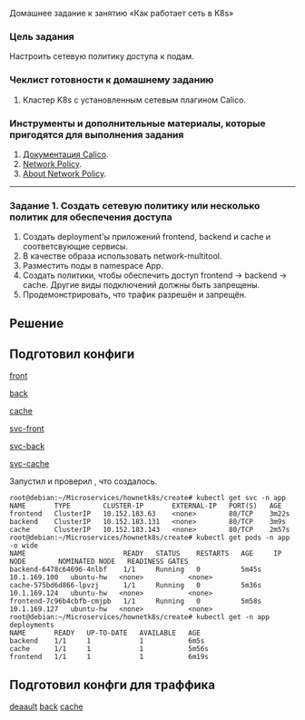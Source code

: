  Домашнее задание к занятию «Как работает сеть в K8s»

### Цель задания

Настроить сетевую политику доступа к подам.

### Чеклист готовности к домашнему заданию

1. Кластер K8s с установленным сетевым плагином Calico.

### Инструменты и дополнительные материалы, которые пригодятся для выполнения задания

1. [Документация Calico](https://www.tigera.io/project-calico/).
2. [Network Policy](https://kubernetes.io/docs/concepts/services-networking/network-policies/).
3. [About Network Policy](https://docs.projectcalico.org/about/about-network-policy).

-----

### Задание 1. Создать сетевую политику или несколько политик для обеспечения доступа

1. Создать deployment'ы приложений frontend, backend и cache и соответсвующие сервисы.
2. В качестве образа использовать network-multitool.
3. Разместить поды в namespace App.
4. Создать политики, чтобы обеспечить доступ frontend -> backend -> cache. Другие виды подключений должны быть запрещены.
5. Продемонстрировать, что трафик разрешён и запрещён.


## Решение 

## Подготовил конфиги

[front](https://github.com/zatulik2606/Microservices/blob/main/hownetk8s/create/frontend.yaml)

[back](https://github.com/zatulik2606/Microservices/blob/main/hownetk8s/create/backend.yaml)

[cache](https://github.com/zatulik2606/Microservices/blob/main/hownetk8s/create/cache.yaml)

[svc-front](https://github.com/zatulik2606/Microservices/blob/main/hownetk8s/create/svc-frontend.yaml)

[svc-back](https://github.com/zatulik2606/Microservices/blob/main/hownetk8s/create/svc-backend.yaml)

[svc-cache](https://github.com/zatulik2606/Microservices/blob/main/hownetk8s/create/svc-cache.yaml)


Запустил и проверил , что создалось.

~~~
root@debian:~/Microservices/hownetk8s/create# kubectl get svc -n app
NAME       TYPE        CLUSTER-IP       EXTERNAL-IP   PORT(S)   AGE
frontend   ClusterIP   10.152.183.63    <none>        80/TCP    3m22s
backend    ClusterIP   10.152.183.131   <none>        80/TCP    3m9s
cache      ClusterIP   10.152.183.143   <none>        80/TCP    2m57s
root@debian:~/Microservices/hownetk8s/create# kubectl get pods -n app -o wide
NAME                        READY   STATUS    RESTARTS   AGE     IP             NODE        NOMINATED NODE   READINESS GATES
backend-6478c64696-4nlbf    1/1     Running   0          5m45s   10.1.169.100   ubuntu-hw   <none>           <none>
cache-575bd6d866-lpvzj      1/1     Running   0          5m36s   10.1.169.124   ubuntu-hw   <none>           <none>
frontend-7c96b4cbfb-cmjpb   1/1     Running   0          5m58s   10.1.169.127   ubuntu-hw   <none>           <none>
root@debian:~/Microservices/hownetk8s/create# kubectl get -n app deployments
NAME       READY   UP-TO-DATE   AVAILABLE   AGE
backend    1/1     1            1           6m5s
cache      1/1     1            1           5m56s
frontend   1/1     1            1           6m19s

~~~

## Подготовил конфги для траффика
[deaault](https://github.com/zatulik2606/Microservices/blob/main/hownetk8s/networkpolicy/network-policy-default.yaml)
[back](https://github.com/zatulik2606/Microservices/blob/main/hownetk8s/networkpolicy/network-policy-backend.yaml)
[cache](https://github.com/zatulik2606/Microservices/blob/main/hownetk8s/networkpolicy/network-policy-cache.yaml)


